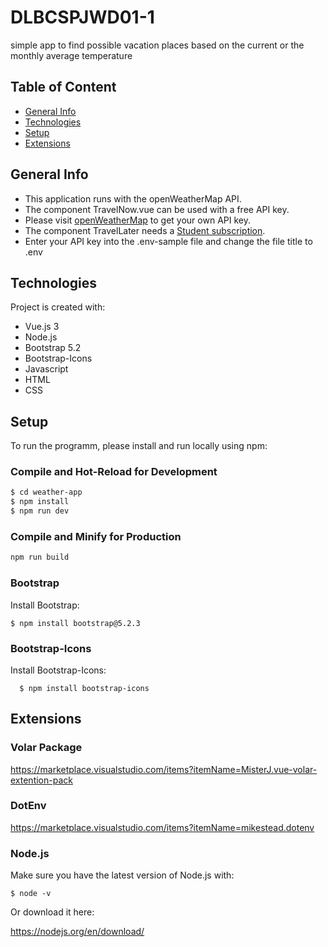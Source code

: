# DLBCSPJWD01-1
simple app to find possible vacation places based on the current or the monthly average temperature

## Table of Content
* [General Info](#general-info)
* [Technologies](#technologies)
* [Setup](#setup)
* [Extensions](#extensions)

## General Info
* This application runs with the openWeatherMap API.
* The component TravelNow.vue can be used with a free API key. 
* Please visit [openWeatherMap](https://openweathermap.org/api) to get your own API key.
* The component TravelLater needs a [Student subscription](https://openweathermap.org/our-initiatives/student-initiative).
* Enter your API key into the .env-sample file and change the file title to .env

## Technologies
Project is created with:
* Vue.js 3
* Node.js
* Bootstrap 5.2
* Bootstrap-Icons
* Javascript
* HTML
* CSS

## Setup
To run the programm, please install and run locally using npm:
### Compile and Hot-Reload for Development
  
  ```sh
$ cd weather-app
$ npm install
$ npm run dev
  ```
  
### Compile and Minify for Production

```sh
npm run build
```
### Bootstrap
Install Bootstrap:
  ```
  $ npm install bootstrap@5.2.3
  ```
### Bootstrap-Icons
Install Bootstrap-Icons:

```
  $ npm install bootstrap-icons
```

## Extensions
### Volar Package

https://marketplace.visualstudio.com/items?itemName=MisterJ.vue-volar-extention-pack

### DotEnv
https://marketplace.visualstudio.com/items?itemName=mikestead.dotenv

### Node.js
Make sure you have the latest version of Node.js with:
  ```
  $ node -v
  ```
  
Or download it here:

https://nodejs.org/en/download/






